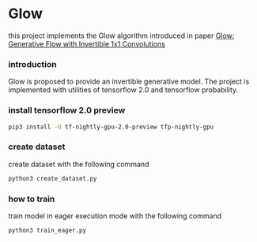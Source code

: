 # Glow
this project implements the Glow algorithm introduced in paper [Glow: Generative Flow with Invertible 1x1 Convolutions](https://arxiv.org/abs/1807.03039)

### introduction
Glow is proposed to provide an invertible generative model. The project is implemented with utilities of tensorflow 2.0 and tensorflow probability. 

### install tensorflow 2.0 preview
```bash
pip3 install -U tf-nightly-gpu-2.0-preview tfp-nightly-gpu
```

### create dataset
create dataset with the following command

```bash
python3 create_dataset.py
```

### how to train
train model in eager execution mode with the following command

```bash
python3 train_eager.py
```
